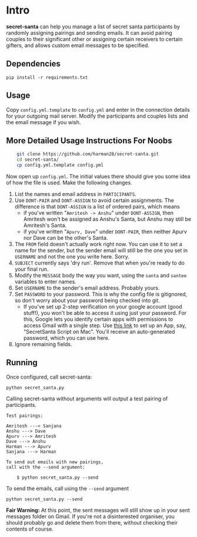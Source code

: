 Intro
=====

**secret-santa** can help you manage a list of secret santa participants by
randomly assigning pairings and sending emails. It can avoid pairing 
couples to their significant other or assigning certain receivers to certain gifters, and allows custom email messages to be 
specified.

Dependencies
------------

`pip install -r requirements.txt`

Usage
-----

Copy `config.yml.template` to `config.yml` and enter in the connection details for your outgoing mail server. Modify the participants and couples lists and the email message if you wish.

More Detailed Usage Instructions For Noobs
-----
```sh
    git clone https://github.com/harman28/secret-santa.git
    cd secret-santa/
    cp config.yml.template config.yml
```

Now open up `config.yml`. The initial values there should give you some idea of how the file is used. Make the following changes.

1. List the names and email address in `PARTICIPANTS`.
2. Use `DONT-PAIR` and `DONT-ASSIGN` to avoid certain assignments. The difference is that `DONT-ASSIGN` is a list of ordered pairs, which means
   * if you've written "`Amritesh -> Anshu`" under `DONT-ASSIGN`, then Amritesh won't be assigned as Anshu's Santa, but Anshu may still be Amritesh's Santa.
   * if you've written "`Apurv, Dave`" under `DONT-PAIR`, then neither Apurv nor Dave can be the other's Santa.
3. The `FROM` field doesn't actually work right now. You can use it to set a name for the sender, but the sender email will still be the one you set in `USERNAME` and not the one you write here. Sorry.
4. `SUBJECT` currently says 'dry run'. Remove that when you're ready to do your final run.
5. Modify the `MESSAGE` body the way you want, using the `santa` and `santee` variables to enter names.
6. Set `USERNAME` to the sender's email address. Probably yours.
7. Set `PASSWORD` to your password. This is why the config file is gitignored, so don't worry about your password being checked into git.
   * If you've set up 2-step verification on your google account (good stuff!), you won't be able to access it using just your password. For this, Google lets you identify certain apps with permissions to access Gmail with a single step. Use [this link](https://security.google.com/settings/security/apppasswords) to set up an App, say, "SecretSanta Script on Mac". You'll receive an auto-generated password, which you can use here.
8. Ignore remaining fields.

Running
-----

Once configured, call secret-santa:

    python secret_santa.py

Calling secret-santa without arguments will output a test pairing of 
participants.

    Test pairings:
    
    Amritesh ---> Sanjana
    Anshu ---> Dave
    Apurv ---> Amritesh
    Dave ---> Anshu
    Harman ---> Apurv
    Sanjana ---> Harman
    
    To send out emails with new pairings,
    call with the --send argument:
    
        $ python secret_santa.py --send

To send the emails, call using the `--send` argument

    python secret_santa.py --send

**Fair Warning:** At this point, the sent messages will still show up in your sent messages folder on Gmail. If you're not a disinterested organiser, you should probably go and delete them from there, without checking their contents of course.